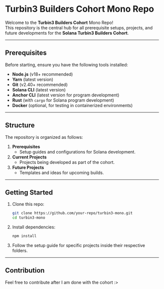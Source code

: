 # Turbin3 Builders Cohort Mono Repo

Welcome to the **Turbin3 Builders Cohort** Mono Repo!  
This repository is the central hub for all prerequisite setups, projects, and future developments for the **Solana Turbin3 Builders Cohort**.

---

## Prerequisites

Before starting, ensure you have the following tools installed:

- **Node.js** (v18+ recommended)  
- **Yarn** (latest version)  
- **Git** (v2.40+ recommended)  
- **Solana CLI** (latest version)  
- **Anchor CLI** (latest version for program development)  
- **Rust** (with `cargo` for Solana program development)  
- **Docker** (optional, for testing in containerized environments)

---

## Structure

The repository is organized as follows:

1. **Prerequisites**  
   - Setup guides and configurations for Solana development.  
2. **Current Projects**  
   - Projects being developed as part of the cohort.  
3. **Future Projects**  
   - Templates and ideas for upcoming builds.  

---

## Getting Started

1. Clone this repo:  
   ```bash
   git clone https://github.com/your-repo/turbin3-mono.git
   cd turbin3-mono
   ```  
2. Install dependencies:  
   ```bash
   npm install
   ```  
3. Follow the setup guide for specific projects inside their respective folders.

---

## Contribution

Feel free to contribute after I am done with the cohort :>
